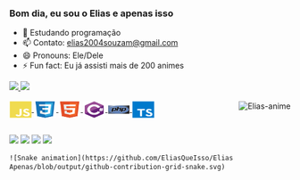 ### Bom dia, eu sou o Elias e apenas isso


- 🌱 Estudando programação
- 📫 Contato: elias2004souzam@gmail.com
- 😄 Pronouns: Ele/Dele
- ⚡ Fun fact: Eu já assisti mais de 200 animes

 <div>
  <a href="https://github.com/EliasQueIsso">
  <img height="180em" src="https://github-readme-stats.vercel.app/api?username=EliasQueIsso&show_icons=true&theme=dark&include_all_commits=true&count_private=true"/>
  <img height="150em" src="https://github-readme-stats.vercel.app/api/top-langs/?username=EliasQueIsso&layout=compact&langs_count=7&theme=dark"/>
</div>
  
  <div style="display: inline_block"><br>
  <img align="center" alt="Elias-Js" height="30" width="40" src="https://raw.githubusercontent.com/devicons/devicon/master/icons/javascript/javascript-plain.svg">
   <img align="center" alt="Elias-HTML" height="30" width="40" src="https://raw.githubusercontent.com/devicons/devicon/master/icons/css3/css3-original.svg">
  <img align="center" alt="Elias-HTML" height="30" width="40" src="https://raw.githubusercontent.com/devicons/devicon/master/icons/html5/html5-original.svg">
  <img align="center" alt="Elias-Csharp" height="30" width="40" src="https://raw.githubusercontent.com/devicons/devicon/master/icons/csharp/csharp-original.svg">
   <img align="center" alt="Elias-PHP" height="30" width="40" src="https://raw.githubusercontent.com/devicons/devicon/master/icons/php/php-original.svg">
   <img align="center" alt="Elias-PHP" height="30" width="40" src="https://raw.githubusercontent.com/devicons/devicon/master/icons/typescript/typescript-original.svg">
     <img align="right" alt="Elias-anime" src="https://media.tenor.com/images/7ffe215568ce01bc703e4cbaf1a7483c/tenor.gif">
</div>
  
  ##
  
  <div> 
  <a href="https://www.youtube.com/channel/UCXaFZU4Hu1ySaDsWxb9G58A" target="_blank"><img src="https://img.shields.io/badge/YouTube-FF0000?style=for-the-badge&logo=youtube&logoColor=white" target="_blank"></a>
  <a href="https://www.instagram.com/elias__apenas/" target="_blank"><img src="https://img.shields.io/badge/-Instagram-%23E4405F?style=for-the-badge&logo=instagram&logoColor=white" target="_blank"></a>
 	<a href="https://www.twitch.tv/elias_br_hue" target="_blank"><img src="https://img.shields.io/badge/Twitch-9146FF?style=for-the-badge&logo=twitch&logoColor=white" target="_blank"></a>
 </a> 
  <a href = "mailto:elias2004souzam@gmail.com"><img src="https://img.shields.io/badge/-Gmail-%23333?style=for-the-badge&logo=gmail&logoColor=white" target="_blank"></a> 
    
    ![Snake animation](https://github.com/EliasQueIsso/Elias Apenas/blob/output/github-contribution-grid-snake.svg)
 
</div>
